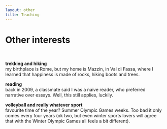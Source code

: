 ```yaml
---
layout: other
title: Teaching
---
```


<h1 class = "pageTitle"> Other interests </h1>
<br>

<b> trekking and hiking </b>  <br>
my birthplace is Rome, but my home is Mazzin, in Val di Fassa,  where I learned that happiness is made of rocks, hiking boots and trees.  


<b> reading </b> <br>
back in 2009, a classmate said I was a naive reader, who preferred narrative over essays. Well, this still applies, luckily. 


<b> volleyball and really whatever sport </b> <br>
favourite time of the year?  Summer Olympic Games weeks. Too bad it only comes every four years (ok two, but even winter sports lovers will agree that  with the Winter Olympic Games all feels a bit different). 
